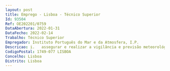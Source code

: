 ```yaml
--- 
layout: post
title: Emprego - Lisboa - Técnico Superior
Id: 93504
Ref: OE202201/0759
DataAbertura: 2022-01-31
DataFecho: 2022-02-14
Trabalho: Técnico Superior
Empregador: Instituto Português do Mar e da Atmosfera, I.P.
Descricao: i.	assegurar e realizar a vigilância e previsão meteorológica para fins aeronáuticos no território nacional, assim como em todo o espaço aéreo sob jurisdição do estado português, com a elaboração e emissão da informação necessária para a navegação aérea, com o objetivo de assegurar a segurança, eficácia e a regularidade de toda atividade aeronáutica, nos termos da legislação nacional, europeia e internacional em vigor ii.	cumprir com as normas, procedimentos e especificações técnicas da meteorologia aeronáutica  iii.	desenvolver estudos e produtos no âmbito da meteorologia e climatologia aeronáuticas para a melhoria da qualidade dos serviços prestados e resposta a novos requisitos meteorológicos da navegação aérea iv.	participar em projetos técnico científicos na área da meteorologia aeronáutica v.	elaborar documentação técnica  vi.	colaborar na formação especializada nos domínios da meteorologia e climatologia aeronáuticas.
CodigoPostal: 1749-077 LISBOA
Concelho: Lisboa
Distrito: Lisboa
--- 
```

